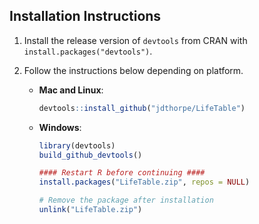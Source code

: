 
## Installation Instructions

1. Install the release version of `devtools` from CRAN with `install.packages("devtools")`.

2. Follow the instructions below depending on platform.

    * **Mac and Linux**:

        ```R
        devtools::install_github("jdthorpe/LifeTable")
        ```

    * **Windows**:

        ```R
        library(devtools)
        build_github_devtools()

        #### Restart R before continuing ####
        install.packages("LifeTable.zip", repos = NULL)

        # Remove the package after installation
        unlink("LifeTable.zip")
        ```

